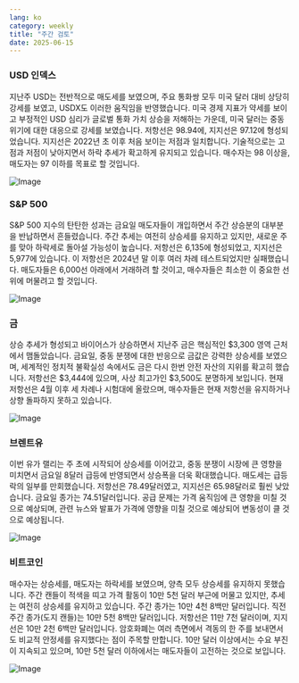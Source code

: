 ```yaml
---
lang: ko
category: weekly
title: "주간 검토"
date: 2025-06-15
---
```


### USD 인덱스

지난주 USD는 전반적으로 매도세를 보였으며, 주요 통화쌍 모두 미국 달러 대비 상당히 강세를 보였고, USDX도 이러한 움직임을 반영했습니다. 미국 경제 지표가 약세를 보이고 부정적인 USD 심리가 글로벌 통화 가치 상승을 저해하는 가운데, 미국 달러는 중동 위기에 대한 대응으로 강세를 보였습니다. 저항선은 98.94에, 지지선은 97.12에 형성되었습니다. 지지선은 2022년 초 이후 처음 보이는 저점과 일치합니다. 기술적으로는 고점과 저점이 낮아지면서 하락 추세가 확고하게 유지되고 있습니다. 매수자는 98 이상을, 매도자는 97 이하를 목표로 할 것입니다.

![Image](https://markleighedu.github.io/img/Jun-2025/15-Jun-2025/usdindex.jpg)

### S&P 500

S&P 500 지수의 탄탄한 성과는 금요일 매도자들이 개입하면서 주간 상승분의 대부분을 반납하면서 흔들렸습니다. 주간 추세는 여전히 상승세를 유지하고 있지만, 새로운 주를 맞아 하락세로 돌아설 가능성이 높습니다. 저항선은 6,135에 형성되었고, 지지선은 5,977에 있습니다. 이 저항선은 2024년 말 이후 여러 차례 테스트되었지만 실패했습니다. 매도자들은 6,000선 아래에서 거래하려 할 것이고, 매수자들은 최소한 이 중요한 선 위에 머물려고 할 것입니다.

![Image](https://markleighedu.github.io/img/Jun-2025/15-Jun-2025/sp500.jpg)

### 금

상승 추세가 형성되고 바이어스가 상승하면서 지난주 금은 핵심적인 $3,300 영역 근처에서 맴돌았습니다. 금요일, 중동 분쟁에 대한 반응으로 금값은 강력한 상승세를 보였으며, 세계적인 정치적 불확실성 속에서도 금은 다시 한번 안전 자산의 지위를 확고히 했습니다. 저항선은 $3,444에 있으며, 사상 최고가인 $3,500도 분명하게 보입니다. 현재 저항선은 4월 이후 세 차례나 시험대에 올랐으며, 매수자들은 현재 저항선을 유지하거나 상향 돌파하지 못하고 있습니다.

![Image](https://markleighedu.github.io/img/Jun-2025/15-Jun-2025/gold.jpg)

### 브렌트유

이번 유가 랠리는 주 초에 시작되어 상승세를 이어갔고, 중동 분쟁이 시장에 큰 영향을 미치면서 금요일 8달러 급등에 반영되면서 상승폭을 더욱 확대했습니다. 매도세는 급등락의 일부를 만회했습니다. 저항선은 78.49달러였고, 지지선은 65.98달러로 훨씬 낮았습니다. 금요일 종가는 74.51달러입니다. 공급 문제는 가격 움직임에 큰 영향을 미칠 것으로 예상되며, 관련 뉴스와 발표가 가격에 영향을 미칠 것으로 예상되어 변동성이 클 것으로 예상됩니다.

![Image](https://markleighedu.github.io/img/Jun-2025/15-Jun-2025/brentoil.jpg)

### 비트코인

매수자는 상승세를, 매도자는 하락세를 보였으며, 양측 모두 상승세를 유지하지 못했습니다. 주간 캔들이 적색을 띠고 가격 활동이 10만 5천 달러 부근에 머물고 있지만, 추세는 여전히 상승세를 유지하고 있습니다. 주간 종가는 10만 4천 8백만 달러입니다. 직전 주간 종가(도지 캔들)는 10만 5천 8백만 달러입니다. 저항선은 11만 7천 달러이며, 지지선은 10만 2천 6백만 달러입니다. 암호화폐는 여러 측면에서 격동의 한 주를 보내면서도 비교적 안정세를 유지했다는 점이 주목할 만합니다. 10만 달러 이상에서는 수요 부진이 지속되고 있으며, 10만 5천 달러 이하에서는 매도자들이 고전하는 것으로 보입니다.

![Image](https://markleighedu.github.io/img/Jun-2025/15-Jun-2025/bitcoin.jpg)

